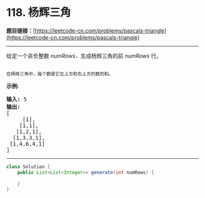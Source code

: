 # 118. 杨辉三角

**题目链接：**[https://leetcode-cn.com/problems/pascals-triangle](https://leetcode-cn.com/problems/pascals-triangle)

---

<div class="content__1Y2H">
 <div class="notranslate">
  <p>给定一个非负整数&nbsp;<em>numRows，</em>生成杨辉三角的前&nbsp;<em>numRows&nbsp;</em>行。</p> 
  <p><img src="/wikipedia/commons/0/0d/PascalTriangleAnimated2.gif" alt=""></p> 
  <p><small>在杨辉三角中，每个数是它左上方和右上方的数的和。</small></p> 
  <p><strong>示例:</strong></p> 
  <pre class="language-text"><strong>输入:</strong> 5
<strong>输出:</strong>
[
     [1],
    [1,1],
   [1,2,1],
  [1,3,3,1],
 [1,4,6,4,1]
]</pre> 
 </div>
</div>

---

```java
class Solution {
    public List<List<Integer>> generate(int numRows) {
        
    }
}
```